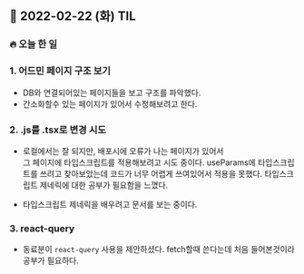 ## 📆 2022-02-22 (화) TIL

### 🔥 오늘 한 일 <br>
 
 
### 1. 어드민 페이지 구조 보기

- DB와 연결되어있는 페이지들을 보고 구조를 파악했다.
- 간소화할수 있는 페이지가 있어서 수정해보려고 한다.

### 2. .js를 .tsx로 변경 시도

- 로컬에서는 잘 되지만, 배포시에 오류가 나는 페이지가 있어서  
그 페이지에 타입스크립트를 적용해보려고 시도 중이다. 
useParams에 타입스크립트를 쓰려고 찾아보았는데 코드가 너무 어렵게 쓰여있어서 적용을 못했다.
타입스크립트 제네릭에 대한 공부가 필요함을 느꼈다.

- 타입스크립트 제네릭을 배우려고 문서를 보는 중이다. 

### 3. react-query

- 동료분이 ```react-query``` 사용을 제안하셨다. fetch할때 쓴다는데 처음 들어본것이라 공부가 필요하다.
